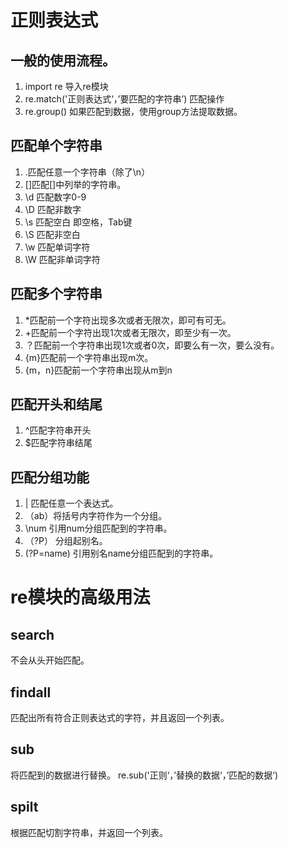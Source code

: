# 正则表达式
## 一般的使用流程。
1.  import re 导入re模块
2.  re.match('正则表达式‘，’要匹配的字符串’)  匹配操作
3. re.group() 如果匹配到数据，使用group方法提取数据。
   
## 匹配单个字符串
1. .匹配任意一个字符串（除了\n）
2. []匹配[]中列举的字符串。
3. \d 匹配数字0-9 
4. \D 匹配非数字
5. \s 匹配空白 即空格，Tab键
6. \S 匹配非空白
7. \w 匹配单词字符
8. \W 匹配非单词字符


## 匹配多个字符串
1. *匹配前一个字符出现多次或者无限次，即可有可无。
2. +匹配前一个字符出现1次或者无限次，即至少有一次。
3. ？匹配前一个字符串出现1次或者0次，即要么有一次，要么没有。
4. {m}匹配前一个字符串出现m次。
5. {m，n}匹配前一个字符串出现从m到n


## 匹配开头和结尾
1. ^匹配字符串开头
2. $匹配字符串结尾


## 匹配分组功能
1. | 匹配任意一个表达式。
2. （ab）将括号内字符作为一个分组。
3. \num 引用num分组匹配到的字符串。
4. （?P<name>） 分组起别名。
5. (?P=name) 引用别名name分组匹配到的字符串。

# re模块的高级用法
## search 
不会从头开始匹配。
## findall
匹配出所有符合正则表达式的字符，并且返回一个列表。

## sub
将匹配到的数据进行替换。
re.sub('正则‘，’替换的数据‘，’匹配的数据‘)


## spilt
根据匹配切割字符串，并返回一个列表。

